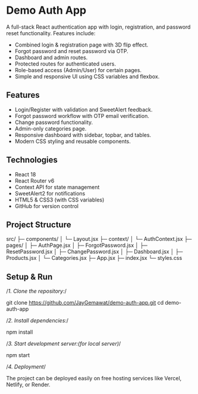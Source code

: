 # Demo Auth App

A full-stack React authentication app with login, registration, and password reset functionality. Features include:

- Combined login & registration page with 3D flip effect.
- Forgot password and reset password via OTP.
- Dashboard and admin routes.
- Protected routes for authenticated users.
- Role-based access (Admin/User) for certain pages.
- Simple and responsive UI using CSS variables and flexbox.

## Features

- Login/Register with validation and SweetAlert feedback.
- Forgot password workflow with OTP email verification.
- Change password functionality.
- Admin-only categories page.
- Responsive dashboard with sidebar, topbar, and tables.
- Modern CSS styling and reusable components.

## Technologies

- React 18
- React Router v6
- Context API for state management
- SweetAlert2 for notifications
- HTML5 & CSS3 (with CSS variables)
- GitHub for version control

## Project Structure

src/
├─ components/
│ └─ Layout.jsx
├─ context/
│ └─ AuthContext.jsx
├─ pages/
│ ├─ AuthPage.jsx
│ ├─ ForgotPassword.jsx
│ ├─ ResetPassword.jsx
│ ├─ ChangePassword.jsx
│ ├─ Dashboard.jsx
│ ├─ Products.jsx
│ └─ Categories.jsx
├─ App.jsx
├─ index.jsx
└─ styles.css


## Setup & Run

/*1. Clone the repository:*/


   git clone https://github.com/JayGemawat/demo-auth-app.git
   cd demo-auth-app

/*2. Install dependencies:*/

   npm install

/*3. Start development server:(for local server)*/

   npm start



/*4. Deployment*/

The project can be deployed easily on free hosting services like Vercel, Netlify, or Render.

